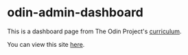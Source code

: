 # odin-admin-dashboard

This is a dashboard page from The Odin Project's [curriculum](https://www.theodinproject.com/lessons/intermediate-html-and-css-admin-dashboard).

You can view this site [here](https://lucrum.github.io/odin-admin-dashboard/).
